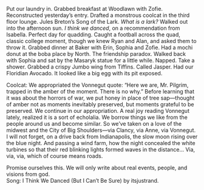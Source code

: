 Put our laundry in. Grabbed breakfast at Woodlawn with Zofie. Reconstructed yesterday’s entry. Drafted a monstrous coolcat in the third floor lounge. Jules Breton’s Song of the Lark. *What is a lark?* Walked out into the afternoon sun. *I think we danced*, on a recommendation from Isabella. Perfect day for quadding. Caught a football across the quad, classic college moment, though we knew Ryan and Alan, and asked them to throw it. Grabbed dinner at Baker with Erin, Sophia and Zofie. Had a mochi donut at the boba place by North. The friendship paradox. Walked back with Sophia and sat by the Masaryk statue for a little while. Napped. Take a shower. Grabbed a crispy Jumbo wing from Tiffins. Called Jasper. Had our Floridian Avocado. It looked like a big egg with its pit exposed.

Coolcat: We appropriated the Vonnegut quote: “Here we are, Mr. Pilgrim, trapped in the amber of the moment. There is no why.” Before learning that it was about the horrors of war, we put honey in place of tree sap—thought of amber not as moments inevitably preserved, but moments grateful to be preserved. We continue in our appropriation. A real joy reading Vonnegut lately, realized it is a sort of echolalia. We borrow things we like from the people around us and become similar. So we’ve taken on a love of the midwest and the City of Big Shoulders—via Clancy, via Anne, via Vonnegut. I will not forget, on a drive back from Indianapolis, the slow moon rising over the blue night. And passing a wind farm, how the night concealed the white turbines so that their red blinking lights formed waves in the distance… Via, via, via, which of course means roads.

Promise ourselves this. We will only write about real events, people, and visions from god.  
Song: I Think We Danced (But I Can’t Be Sure) by itsjustrand.
